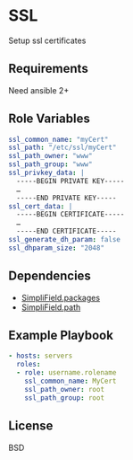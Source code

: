 SSL
=========

Setup ssl certificates

Requirements
------------

Need ansible 2+

Role Variables
--------------

```yaml
ssl_common_name: "myCert"
ssl_path: "/etc/ssl/myCert"
ssl_path_owner: "www"
ssl_path_group: "www"
ssl_privkey_data: |
  -----BEGIN PRIVATE KEY-----
  …
  -----END PRIVATE KEY-----
ssl_cert_data: |
  -----BEGIN CERTIFICATE-----
  …
  -----END CERTIFICATE-----
ssl_generate_dh_param: false
ssl_dhparam_size: "2048"
```

Dependencies
------------

- [SimpliField.packages](https://galaxy.ansible.com/SimpliField/packages/)
- [SimpliField.path](https://galaxy.ansible.com/SimpliField/path/)

Example Playbook
----------------

```yaml
- hosts: servers
  roles:
  - role: username.rolename
    ssl_common_name: MyCert
    ssl_path_owner: root
    ssl_path_group: root
```

License
-------

BSD
